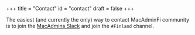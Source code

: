 +++
title = "Contact"
id = "contact"
draft = false
+++

The easiest (and currently the only) way to contact MacAdminFi community is to join the [MacAdmins Slack](https://macadmins.org) and join the ```#Finland``` channel.

